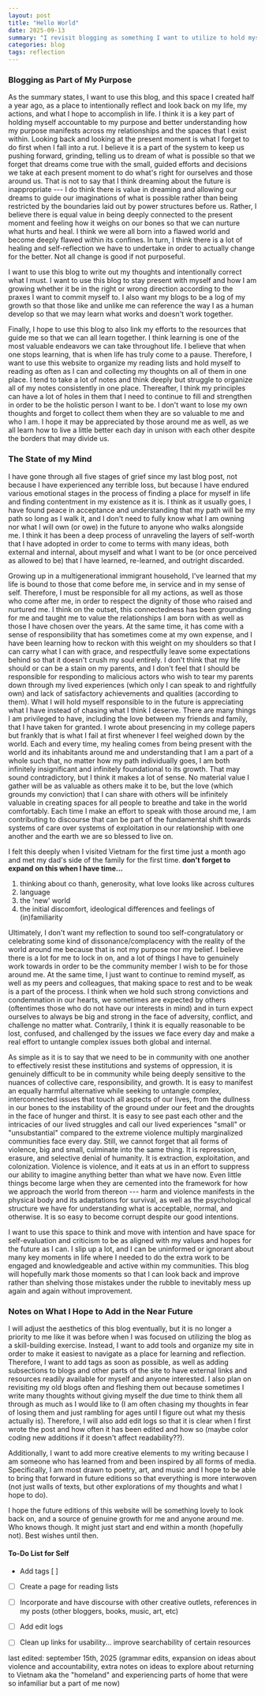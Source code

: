 ```yaml
---
layout: post
title: "Hello World"
date: 2025-09-13
summary: "I revisit blogging as something I want to utilize to hold myself accountable to regular self-reflection and checking my own progress towards becoming the person I want to be, both in society and in community with those I love. I discuss my goals with the blog and this website at large, how I want to approach improving the aesthetics and usability for readers, and make it a space I am proud of even though I have no audience I intend to share my thoughts with."
categories: blog
tags: reflection
---
```


### Blogging as Part of My Purpose

As the summary states, I want to use this blog, and this space I created half a year ago, as a place to intentionally reflect and look back on my life, my actions, and what I hope to accomplish in life. I think it is a key part of holding myself accountable to my purpose and better understanding how my purpose manifests across my relationships and the spaces that I exist within. Looking back and looking at the present moment is what I forget to do first when I fall into a rut. I believe it is a part of the system to keep us pushing forward, grinding, telling us to dream of what is possible so that we forget that dreams come true with the small, guided efforts and decisions we take at each present moment to do what's right for ourselves and those around us. That is not to say that I think dreaming about the future is inappropriate --- I do think there is value in dreaming and allowing our dreams to guide our imaginations of what is possible rather than being restricted by the boundaries laid out by power structures before us. Rather, I believe there is equal value in being deeply connected to the present moment and feeling how it weighs on our bones so that we can nurture what hurts and heal. I think we were all born into a flawed world and become deeply flawed within its confines. In turn, I think there is a lot of healing and self-reflection we have to undertake in order to actually change for the better. Not all change is good if not purposeful. 

I want to use this blog to write out my thoughts and intentionally correct what I must. I want to use this blog to stay present with myself and how I am growing whether it be in the right or wrong direction according to the praxes I want to commit myself to. I also want my blogs to be a log of my growth so that those like and unlike me can reference the way I as a human develop so that we may learn what works and doesn't work together. 

Finally, I hope to use this blog to also link my efforts to the resources that guide me so that we can all learn together. I think learning is one of the most valuable endeavors we can take throughout life. I believe that when one stops learning, that is when life has truly come to a pause. Therefore, I want to use this website to organize my reading lists and hold myself to reading as often as I can and collecting my thoughts on all of them in one place. I tend to take a lot of notes and think deeply but struggle to organize all of my notes consistently in one place. Thereafter, I think my principles can have a lot of holes in them that I need to continue to fill and strengthen in order to be the holistic person I want to be. I don't want to lose my own thoughts and forget to collect them when they are so valuable to me and who I am. I hope it may be appreciated by those around me as well, as we all learn how to live a little better each day in unison with each other despite the borders that may divide us.

### The State of my Mind 

I have gone through all five stages of grief since my last blog post, not because I have experienced any terrible loss, but because I have endured various emotional stages in the process of finding a place for myself in life and finding contentment in my existence as it is. I think as it usually goes, I have found peace in acceptance and understanding that my path will be my path so long as I walk it, and I don't need to fully know what I am owning nor what I will own (or owe) in the future to anyone who walks alongside me. I think it has been a deep process of unraveling the layers of self-worth that I have adopted in order to come to terms with many ideas, both external and internal, about myself and what I want to be (or once perceived as allowed to be) that I have learned, re-learned, and outright discarded. 

Growing up in a multigenerational immigrant household, I've learned that my life is bound to those that come before me, in service and in my sense of self. Therefore, I must be responsible for all my actions, as well as those who come after me, in order to respect the dignity of those who raised and nurtured me. I think on the outset, this connectedness has been grounding for me and taught me to value the relationships I am born with as well as those I have chosen over the years. At the same time, it has come with a sense of responsibility that has sometimes come at my own expense, and I have been learning how to reckon with this weight on my shoulders so that I can carry what I can with grace, and respectfully leave some expectations behind so that it doesn't crush my soul entirely. I don't think that my life should or can be a stain on my parents, and I don't feel that I should be responsible for responding to malicious actors who wish to tear my parents down through my lived experiences (which only I can speak to and rightfully own) and lack of satisfactory achievements and qualities (according to them). What I will hold myself responsible to in the future is appreciating what I have instead of chasing what I think I deserve. There are many things I am privileged to have, including the love between my friends and family, that I have taken for granted. I wrote about presencing in my college papers but frankly that is what I fail at first whenever I feel weighed down by the world. Each and every time, my healing comes from being present with the world and its inhabitants around me and understanding that I am a part of a whole such that, no matter how my path individually goes, I am both infinitely insignificant and infinitely foundational to its growth. That may sound contradictory, but I think it makes a lot of sense. No material value I gather will be as valuable as others make it to be, but the love (which grounds my conviction) that I can share with others will be infinitely valuable in creating spaces for all people to breathe and take in the world comfortably. Each time I make an effort to speak with those around me, I am contributing to discourse that can be part of the fundamental shift towards systems of care over systems of exploitation in our relationship with one another and the earth we are so blessed to live on. 

I felt this deeply when I visited Vietnam for the first time just a month ago and met my dad's side of the family for the first time. **don't forget to expand on this when I have time...**
1. thinking about co thanh, generosity, what love looks like across cultures
2. language
3. the 'new' world
4. the initial discomfort, ideological differences and feelings of (in)familiarity

Ultimately, I don't want my reflection to sound too self-congratulatory or celebrating some kind of dissonance/complacency with the reality of the world around me because that is not my purpose nor my belief. I believe there is a lot for me to lock in on, and a lot of things I have to genuinely work towards in order to be the community member I wish to be for those around me. At the same time, I just want to continue to remind myself, as well as my peers and colleagues, that making space to rest and to be weak is a part of the process. I think when we hold such strong convictions and condemnation in our hearts, we sometimes are expected by others (oftentimes those who do not have our interests in mind) and in turn expect ourselves to always be big and strong in the face of adversity, conflict, and challenge no matter what. Contrarily, I think it is equally reasonable to be lost, confused, and challenged by the issues we face every day and make a real effort to untangle complex issues both global and internal. 

As simple as it is to say that we need to be in community with one another to effectively resist these institutions and systems of oppression, it is genuinely difficult to be in community while being deeply sensitive to the nuances of collective care, responsibility, and growth. It is easy to manifest an equally harmful alternative while seeking to untangle complex, interconnected issues that touch all aspects of our lives, from the dullness in our bones to the instability of the ground under our feet and the droughts in the face of hunger and thirst. It is easy to see past each other and the intricacies of our lived struggles and call our lived experiences "small" or "unsubstantial" compared to the extreme violence multiply marginalized communities face every day. Still, we cannot forget that all forms of violence, big and small, culminate into the same thing. It is repression, erasure, and selective denial of humanity. It is extraction, exploitation, and colonization. Violence is violence, and it eats at us in an effort to suppress our ability to imagine anything better than what we have now. Even little things become large when they are cemented into the framework for how we approach the world from thereon --- harm and violence manifests in the physical body and its adaptations for survival, as well as the psychological structure we have for understanding what is acceptable, normal, and otherwise. It is so easy to become corrupt despite our good intentions.

I want to use this space to think and move with intention and have space for self-evaluation and criticism to be as aligned with my values and hopes for the future as I can. I slip up a lot, and I can be uninformed or ignorant about many key moments in life where I needed to do the extra work to be engaged and knowledgeable and active within my communities. This blog will hopefully mark those moments so that I can look back and improve rather than shelving those mistakes under the rubble to inevitably mess up again and again without improvement. 

### Notes on What I Hope to Add in the Near Future

I will adjust the aesthetics of this blog eventually, but it is no longer a priority to me like it was before when I was focused on utilizing the blog as a skill-building exercise. Instead, I want to add tools and organize my site in order to make it easiest to navigate as a place for learning and reflection. Therefore, I want to add tags as soon as possible, as well as adding subsections to blogs and other parts of the site to have external links and resources readily available for myself and anyone interested. I also plan on revisiting my old blogs often and fleshing them out because sometimes I write many thoughts without giving myself the due time to think them all through as much as I would like to (I am often chasing my thoughts in fear of losing them and just rambling for ages until I figure out what my thesis actually is). Therefore, I will also add edit logs so that it is clear when I first wrote the post and how often it has been edited and how so (maybe color coding new additions if it doesn't affect readability??). 

Additionally, I want to add more creative elements to my writing because I am someone who has learned from and been inspired by all forms of media. Specifically, I am most drawn to poetry, art, and music and I hope to be able to bring that forward in future editions so that everything is more interwoven (not just walls of texts, but other explorations of my thoughts and what I hope to do). 

I hope the future editions of this website will be something lovely to look back on, and a source of genuine growth for me and anyone around me. Who knows though. It might just start and end within a month (hopefully not). Best wishes until then.

#### To-Do List for Self

- Add tags [ ]
- [ ] Create a page for reading lists
- [ ] Incorporate and have discourse with other creative outlets, references in my posts (other bloggers, books, music, art, etc) 
- [ ] Add edit logs
- [ ] Clean up links for usability... improve searchability of certain resources


last edited: september 15th, 2025 (grammar edits, expansion on ideas about violence and accountability, extra notes on ideas to explore about returning to Vietnam aka the "homeland" and experiencing parts of home that were so infamiliar but a part of me now)
